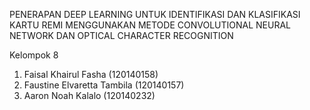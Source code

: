 PENERAPAN DEEP LEARNING UNTUK IDENTIFIKASI DAN KLASIFIKASI KARTU REMI MENGGUNAKAN METODE CONVOLUTIONAL NEURAL NETWORK DAN OPTICAL CHARACTER RECOGNITION

Kelompok 8
1. Faisal Khairul Fasha (120140158)
2. Faustine Elvaretta Tambila (120140157)
3. Aaron Noah Kalalo (120140232)
